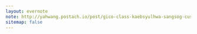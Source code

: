 ```yaml
---
layout: evernote
note: http://yahwang.postach.io/post/gico-class-kaebsyulhwa-sangsog-cusanghwa
sitemap: false
---
```




